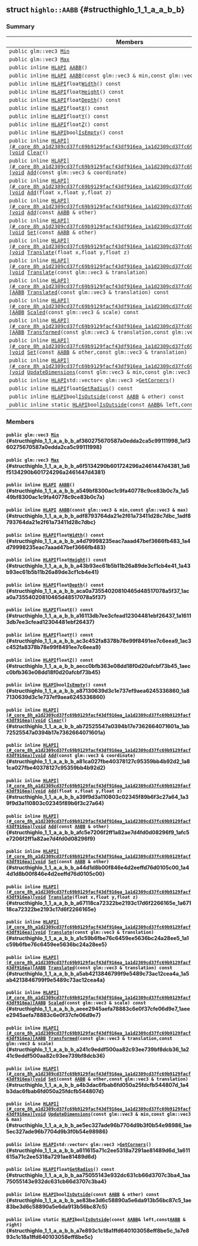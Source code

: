 ## struct `highlo::AABB` {#structhighlo_1_1_a_a_b_b}

### Summary

 Members                        | Descriptions                                
--------------------------------|---------------------------------------------
`public glm::vec3 `[`Min`](#structhighlo_1_1_a_a_b_b_af360275670587a0edda2ca5c99111998_1af360275670587a0edda2ca5c99111998) | 
`public glm::vec3 `[`Max`](#structhighlo_1_1_a_a_b_b_a6f5134290b601724296a2461447d4381_1a6f5134290b601724296a2461447d4381) | 
`public inline `[`HLAPI`](#_core_8h_a1d2309cd37fc69b9129facf43df916ea_1a1d2309cd37fc69b9129facf43df916ea)` `[`AABB`](#structhighlo_1_1_a_a_b_b_a549bf8300ac1c9fa40778c9ce83b0c7a_1a549bf8300ac1c9fa40778c9ce83b0c7a)`()` | 
`public inline `[`HLAPI`](#_core_8h_a1d2309cd37fc69b9129facf43df916ea_1a1d2309cd37fc69b9129facf43df916ea)` `[`AABB`](#structhighlo_1_1_a_a_b_b_adf8793764da21e2f61a73411d28c7dbc_1adf8793764da21e2f61a73411d28c7dbc)`(const glm::vec3 & min,const glm::vec3 & max)` | 
`public inline `[`HLAPI`](#_core_8h_a1d2309cd37fc69b9129facf43df916ea_1a1d2309cd37fc69b9129facf43df916ea)` float `[`Width`](#structhighlo_1_1_a_a_b_b_a4d79998235eac7aaad47bef3666fb483_1a4d79998235eac7aaad47bef3666fb483)`() const` | 
`public inline `[`HLAPI`](#_core_8h_a1d2309cd37fc69b9129facf43df916ea_1a1d2309cd37fc69b9129facf43df916ea)` float `[`Height`](#structhighlo_1_1_a_a_b_b_a43b93ec61b5b11b26a89de3cf1cb4e41_1a43b93ec61b5b11b26a89de3cf1cb4e41)`() const` | 
`public inline `[`HLAPI`](#_core_8h_a1d2309cd37fc69b9129facf43df916ea_1a1d2309cd37fc69b9129facf43df916ea)` float `[`Depth`](#structhighlo_1_1_a_a_b_b_aca0a73554020810465d48517078a5f37_1aca0a73554020810465d48517078a5f37)`() const` | 
`public inline `[`HLAPI`](#_core_8h_a1d2309cd37fc69b9129facf43df916ea_1a1d2309cd37fc69b9129facf43df916ea)` float `[`X`](#structhighlo_1_1_a_a_b_b_a16113db7ee3cfead12304481ebf26437_1a16113db7ee3cfead12304481ebf26437)`() const` | 
`public inline `[`HLAPI`](#_core_8h_a1d2309cd37fc69b9129facf43df916ea_1a1d2309cd37fc69b9129facf43df916ea)` float `[`Y`](#structhighlo_1_1_a_a_b_b_ac3c452fa8378b78e99f8491ee7c6eea9_1ac3c452fa8378b78e99f8491ee7c6eea9)`() const` | 
`public inline `[`HLAPI`](#_core_8h_a1d2309cd37fc69b9129facf43df916ea_1a1d2309cd37fc69b9129facf43df916ea)` float `[`Z`](#structhighlo_1_1_a_a_b_b_aecc0bfb363e08dd18f0d20afcbf73b45_1aecc0bfb363e08dd18f0d20afcbf73b45)`() const` | 
`public inline `[`HLAPI`](#_core_8h_a1d2309cd37fc69b9129facf43df916ea_1a1d2309cd37fc69b9129facf43df916ea)` bool `[`IsEmpty`](#structhighlo_1_1_a_a_b_b_a87130639d3c1e737ef9aea6245336860_1a87130639d3c1e737ef9aea6245336860)`() const` | 
`public inline `[`HLAPI](#_core_8h_a1d2309cd37fc69b9129facf43df916ea_1a1d2309cd37fc69b9129facf43df916ea)[void`](#imgui__impl__opengl3__loader_8h_ac668e7cffd9e2e9cfee428b9b2f34fa7_1ac668e7cffd9e2e9cfee428b9b2f34fa7)` `[`Clear`](#structhighlo_1_1_a_a_b_b_ab72525547a0394b17e7362664071601a_1ab72525547a0394b17e7362664071601a)`()` | 
`public inline `[`HLAPI](#_core_8h_a1d2309cd37fc69b9129facf43df916ea_1a1d2309cd37fc69b9129facf43df916ea)[void`](#imgui__impl__opengl3__loader_8h_ac668e7cffd9e2e9cfee428b9b2f34fa7_1ac668e7cffd9e2e9cfee428b9b2f34fa7)` `[`Add`](#structhighlo_1_1_a_a_b_b_a81ca027fbe40378127c95359bb4b92d2_1a81ca027fbe40378127c95359bb4b92d2)`(const glm::vec3 & coordinate)` | 
`public inline `[`HLAPI](#_core_8h_a1d2309cd37fc69b9129facf43df916ea_1a1d2309cd37fc69b9129facf43df916ea)[void`](#imgui__impl__opengl3__loader_8h_ac668e7cffd9e2e9cfee428b9b2f34fa7_1ac668e7cffd9e2e9cfee428b9b2f34fa7)` `[`Add`](#structhighlo_1_1_a_a_b_b_a39f9d3a110803c02345f89b6f3c27a64_1a39f9d3a110803c02345f89b6f3c27a64)`(float x,float y,float z)` | 
`public inline `[`HLAPI](#_core_8h_a1d2309cd37fc69b9129facf43df916ea_1a1d2309cd37fc69b9129facf43df916ea)[void`](#imgui__impl__opengl3__loader_8h_ac668e7cffd9e2e9cfee428b9b2f34fa7_1ac668e7cffd9e2e9cfee428b9b2f34fa7)` `[`Add`](#structhighlo_1_1_a_a_b_b_afc5e7206f2ff1a82ae7d4fd0d08296f9_1afc5e7206f2ff1a82ae7d4fd0d08296f9)`(const `[`AABB`](#structhighlo_1_1_a_a_b_b)` & other)` | 
`public inline `[`HLAPI](#_core_8h_a1d2309cd37fc69b9129facf43df916ea_1a1d2309cd37fc69b9129facf43df916ea)[void`](#imgui__impl__opengl3__loader_8h_ac668e7cffd9e2e9cfee428b9b2f34fa7_1ac668e7cffd9e2e9cfee428b9b2f34fa7)` `[`Set`](#structhighlo_1_1_a_a_b_b_a44d1d8b00f846e4d2eeffd76d0105c00_1a44d1d8b00f846e4d2eeffd76d0105c00)`(const `[`AABB`](#structhighlo_1_1_a_a_b_b)` & other)` | 
`public inline `[`HLAPI](#_core_8h_a1d2309cd37fc69b9129facf43df916ea_1a1d2309cd37fc69b9129facf43df916ea)[void`](#imgui__impl__opengl3__loader_8h_ac668e7cffd9e2e9cfee428b9b2f34fa7_1ac668e7cffd9e2e9cfee428b9b2f34fa7)` `[`Translate`](#structhighlo_1_1_a_a_b_b_a67118ca72322be2193c17d6f2266165e_1a67118ca72322be2193c17d6f2266165e)`(float x,float y,float z)` | 
`public inline `[`HLAPI](#_core_8h_a1d2309cd37fc69b9129facf43df916ea_1a1d2309cd37fc69b9129facf43df916ea)[void`](#imgui__impl__opengl3__loader_8h_ac668e7cffd9e2e9cfee428b9b2f34fa7_1ac668e7cffd9e2e9cfee428b9b2f34fa7)` `[`Translate`](#structhighlo_1_1_a_a_b_b_a1c59b6fbe76c6459ee5636bc24a28ee5_1a1c59b6fbe76c6459ee5636bc24a28ee5)`(const glm::vec3 & translation)` | 
`public inline `[`HLAPI](#_core_8h_a1d2309cd37fc69b9129facf43df916ea_1a1d2309cd37fc69b9129facf43df916ea)[AABB`](#structhighlo_1_1_a_a_b_b)` `[`Translated`](#structhighlo_1_1_a_a_b_b_a5ab4213846799f9e5489c73ac12cea4a_1a5ab4213846799f9e5489c73ac12cea4a)`(const glm::vec3 & translation) const` | 
`public inline `[`HLAPI](#_core_8h_a1d2309cd37fc69b9129facf43df916ea_1a1d2309cd37fc69b9129facf43df916ea)[AABB`](#structhighlo_1_1_a_a_b_b)` `[`Scaled`](#structhighlo_1_1_a_a_b_b_aeee2945aefa78883c6e0f37cfe06d9e7_1aeee2945aefa78883c6e0f37cfe06d9e7)`(const glm::vec3 & scale) const` | 
`public inline `[`HLAPI](#_core_8h_a1d2309cd37fc69b9129facf43df916ea_1a1d2309cd37fc69b9129facf43df916ea)[AABB`](#structhighlo_1_1_a_a_b_b)` `[`Transformed`](#structhighlo_1_1_a_a_b_b_a241c9eddf500aa82c93ee739bf8dcb36_1a241c9eddf500aa82c93ee739bf8dcb36)`(const glm::vec3 & translation,const glm::vec3 & scale)` | 
`public inline `[`HLAPI](#_core_8h_a1d2309cd37fc69b9129facf43df916ea_1a1d2309cd37fc69b9129facf43df916ea)[void`](#imgui__impl__opengl3__loader_8h_ac668e7cffd9e2e9cfee428b9b2f34fa7_1ac668e7cffd9e2e9cfee428b9b2f34fa7)` `[`Set`](#structhighlo_1_1_a_a_b_b_a4b3dac6fbab6fd050a25fdcfb544807d_1a4b3dac6fbab6fd050a25fdcfb544807d)`(const `[`AABB`](#structhighlo_1_1_a_a_b_b)` & other,const glm::vec3 & translation)` | 
`public inline `[`HLAPI](#_core_8h_a1d2309cd37fc69b9129facf43df916ea_1a1d2309cd37fc69b9129facf43df916ea)[void`](#imgui__impl__opengl3__loader_8h_ac668e7cffd9e2e9cfee428b9b2f34fa7_1ac668e7cffd9e2e9cfee428b9b2f34fa7)` `[`UpdateDimensions`](#structhighlo_1_1_a_a_b_b_ae5ec327ade96b7704d9b3f0b54e98986_1ae5ec327ade96b7704d9b3f0b54e98986)`(const glm::vec3 & min,const glm::vec3 & max)` | 
`public inline `[`HLAPI`](#_core_8h_a1d2309cd37fc69b9129facf43df916ea_1a1d2309cd37fc69b9129facf43df916ea)` std::vector< glm::vec3 > `[`GetCorners`](#structhighlo_1_1_a_a_b_b_a611615a71c2ee5318a7291ae81489d6d_1a611615a71c2ee5318a7291ae81489d6d)`()` | 
`public inline `[`HLAPI`](#_core_8h_a1d2309cd37fc69b9129facf43df916ea_1a1d2309cd37fc69b9129facf43df916ea)` float `[`GetRadius`](#structhighlo_1_1_a_a_b_b_aa75055143e932dc631cb66d3707c3ba4_1aa75055143e932dc631cb66d3707c3ba4)`() const` | 
`public inline `[`HLAPI`](#_core_8h_a1d2309cd37fc69b9129facf43df916ea_1a1d2309cd37fc69b9129facf43df916ea)` bool `[`IsOutside`](#structhighlo_1_1_a_a_b_b_ae83be3d6c58890a5e6da913b56bc87c5_1ae83be3d6c58890a5e6da913b56bc87c5)`(const `[`AABB`](#structhighlo_1_1_a_a_b_b)` & other) const` | 
`public inline static `[`HLAPI`](#_core_8h_a1d2309cd37fc69b9129facf43df916ea_1a1d2309cd37fc69b9129facf43df916ea)` bool `[`IsOutside`](#structhighlo_1_1_a_a_b_b_a7e893c1c18a1ffd640103058eff8be5c_1a7e893c1c18a1ffd640103058eff8be5c)`(const `[`AABB`](#structhighlo_1_1_a_a_b_b)` & left,const `[`AABB`](#structhighlo_1_1_a_a_b_b)` & right)` | 

### Members

#### `public glm::vec3 `[`Min`](#structhighlo_1_1_a_a_b_b_af360275670587a0edda2ca5c99111998_1af360275670587a0edda2ca5c99111998) {#structhighlo_1_1_a_a_b_b_af360275670587a0edda2ca5c99111998_1af360275670587a0edda2ca5c99111998}

#### `public glm::vec3 `[`Max`](#structhighlo_1_1_a_a_b_b_a6f5134290b601724296a2461447d4381_1a6f5134290b601724296a2461447d4381) {#structhighlo_1_1_a_a_b_b_a6f5134290b601724296a2461447d4381_1a6f5134290b601724296a2461447d4381}

#### `public inline `[`HLAPI`](#_core_8h_a1d2309cd37fc69b9129facf43df916ea_1a1d2309cd37fc69b9129facf43df916ea)` `[`AABB`](#structhighlo_1_1_a_a_b_b_a549bf8300ac1c9fa40778c9ce83b0c7a_1a549bf8300ac1c9fa40778c9ce83b0c7a)`()` {#structhighlo_1_1_a_a_b_b_a549bf8300ac1c9fa40778c9ce83b0c7a_1a549bf8300ac1c9fa40778c9ce83b0c7a}

#### `public inline `[`HLAPI`](#_core_8h_a1d2309cd37fc69b9129facf43df916ea_1a1d2309cd37fc69b9129facf43df916ea)` `[`AABB`](#structhighlo_1_1_a_a_b_b_adf8793764da21e2f61a73411d28c7dbc_1adf8793764da21e2f61a73411d28c7dbc)`(const glm::vec3 & min,const glm::vec3 & max)` {#structhighlo_1_1_a_a_b_b_adf8793764da21e2f61a73411d28c7dbc_1adf8793764da21e2f61a73411d28c7dbc}

#### `public inline `[`HLAPI`](#_core_8h_a1d2309cd37fc69b9129facf43df916ea_1a1d2309cd37fc69b9129facf43df916ea)` float `[`Width`](#structhighlo_1_1_a_a_b_b_a4d79998235eac7aaad47bef3666fb483_1a4d79998235eac7aaad47bef3666fb483)`() const` {#structhighlo_1_1_a_a_b_b_a4d79998235eac7aaad47bef3666fb483_1a4d79998235eac7aaad47bef3666fb483}

#### `public inline `[`HLAPI`](#_core_8h_a1d2309cd37fc69b9129facf43df916ea_1a1d2309cd37fc69b9129facf43df916ea)` float `[`Height`](#structhighlo_1_1_a_a_b_b_a43b93ec61b5b11b26a89de3cf1cb4e41_1a43b93ec61b5b11b26a89de3cf1cb4e41)`() const` {#structhighlo_1_1_a_a_b_b_a43b93ec61b5b11b26a89de3cf1cb4e41_1a43b93ec61b5b11b26a89de3cf1cb4e41}

#### `public inline `[`HLAPI`](#_core_8h_a1d2309cd37fc69b9129facf43df916ea_1a1d2309cd37fc69b9129facf43df916ea)` float `[`Depth`](#structhighlo_1_1_a_a_b_b_aca0a73554020810465d48517078a5f37_1aca0a73554020810465d48517078a5f37)`() const` {#structhighlo_1_1_a_a_b_b_aca0a73554020810465d48517078a5f37_1aca0a73554020810465d48517078a5f37}

#### `public inline `[`HLAPI`](#_core_8h_a1d2309cd37fc69b9129facf43df916ea_1a1d2309cd37fc69b9129facf43df916ea)` float `[`X`](#structhighlo_1_1_a_a_b_b_a16113db7ee3cfead12304481ebf26437_1a16113db7ee3cfead12304481ebf26437)`() const` {#structhighlo_1_1_a_a_b_b_a16113db7ee3cfead12304481ebf26437_1a16113db7ee3cfead12304481ebf26437}

#### `public inline `[`HLAPI`](#_core_8h_a1d2309cd37fc69b9129facf43df916ea_1a1d2309cd37fc69b9129facf43df916ea)` float `[`Y`](#structhighlo_1_1_a_a_b_b_ac3c452fa8378b78e99f8491ee7c6eea9_1ac3c452fa8378b78e99f8491ee7c6eea9)`() const` {#structhighlo_1_1_a_a_b_b_ac3c452fa8378b78e99f8491ee7c6eea9_1ac3c452fa8378b78e99f8491ee7c6eea9}

#### `public inline `[`HLAPI`](#_core_8h_a1d2309cd37fc69b9129facf43df916ea_1a1d2309cd37fc69b9129facf43df916ea)` float `[`Z`](#structhighlo_1_1_a_a_b_b_aecc0bfb363e08dd18f0d20afcbf73b45_1aecc0bfb363e08dd18f0d20afcbf73b45)`() const` {#structhighlo_1_1_a_a_b_b_aecc0bfb363e08dd18f0d20afcbf73b45_1aecc0bfb363e08dd18f0d20afcbf73b45}

#### `public inline `[`HLAPI`](#_core_8h_a1d2309cd37fc69b9129facf43df916ea_1a1d2309cd37fc69b9129facf43df916ea)` bool `[`IsEmpty`](#structhighlo_1_1_a_a_b_b_a87130639d3c1e737ef9aea6245336860_1a87130639d3c1e737ef9aea6245336860)`() const` {#structhighlo_1_1_a_a_b_b_a87130639d3c1e737ef9aea6245336860_1a87130639d3c1e737ef9aea6245336860}

#### `public inline `[`HLAPI](#_core_8h_a1d2309cd37fc69b9129facf43df916ea_1a1d2309cd37fc69b9129facf43df916ea)[void`](#imgui__impl__opengl3__loader_8h_ac668e7cffd9e2e9cfee428b9b2f34fa7_1ac668e7cffd9e2e9cfee428b9b2f34fa7)` `[`Clear`](#structhighlo_1_1_a_a_b_b_ab72525547a0394b17e7362664071601a_1ab72525547a0394b17e7362664071601a)`()` {#structhighlo_1_1_a_a_b_b_ab72525547a0394b17e7362664071601a_1ab72525547a0394b17e7362664071601a}

#### `public inline `[`HLAPI](#_core_8h_a1d2309cd37fc69b9129facf43df916ea_1a1d2309cd37fc69b9129facf43df916ea)[void`](#imgui__impl__opengl3__loader_8h_ac668e7cffd9e2e9cfee428b9b2f34fa7_1ac668e7cffd9e2e9cfee428b9b2f34fa7)` `[`Add`](#structhighlo_1_1_a_a_b_b_a81ca027fbe40378127c95359bb4b92d2_1a81ca027fbe40378127c95359bb4b92d2)`(const glm::vec3 & coordinate)` {#structhighlo_1_1_a_a_b_b_a81ca027fbe40378127c95359bb4b92d2_1a81ca027fbe40378127c95359bb4b92d2}

#### `public inline `[`HLAPI](#_core_8h_a1d2309cd37fc69b9129facf43df916ea_1a1d2309cd37fc69b9129facf43df916ea)[void`](#imgui__impl__opengl3__loader_8h_ac668e7cffd9e2e9cfee428b9b2f34fa7_1ac668e7cffd9e2e9cfee428b9b2f34fa7)` `[`Add`](#structhighlo_1_1_a_a_b_b_a39f9d3a110803c02345f89b6f3c27a64_1a39f9d3a110803c02345f89b6f3c27a64)`(float x,float y,float z)` {#structhighlo_1_1_a_a_b_b_a39f9d3a110803c02345f89b6f3c27a64_1a39f9d3a110803c02345f89b6f3c27a64}

#### `public inline `[`HLAPI](#_core_8h_a1d2309cd37fc69b9129facf43df916ea_1a1d2309cd37fc69b9129facf43df916ea)[void`](#imgui__impl__opengl3__loader_8h_ac668e7cffd9e2e9cfee428b9b2f34fa7_1ac668e7cffd9e2e9cfee428b9b2f34fa7)` `[`Add`](#structhighlo_1_1_a_a_b_b_afc5e7206f2ff1a82ae7d4fd0d08296f9_1afc5e7206f2ff1a82ae7d4fd0d08296f9)`(const `[`AABB`](#structhighlo_1_1_a_a_b_b)` & other)` {#structhighlo_1_1_a_a_b_b_afc5e7206f2ff1a82ae7d4fd0d08296f9_1afc5e7206f2ff1a82ae7d4fd0d08296f9}

#### `public inline `[`HLAPI](#_core_8h_a1d2309cd37fc69b9129facf43df916ea_1a1d2309cd37fc69b9129facf43df916ea)[void`](#imgui__impl__opengl3__loader_8h_ac668e7cffd9e2e9cfee428b9b2f34fa7_1ac668e7cffd9e2e9cfee428b9b2f34fa7)` `[`Set`](#structhighlo_1_1_a_a_b_b_a44d1d8b00f846e4d2eeffd76d0105c00_1a44d1d8b00f846e4d2eeffd76d0105c00)`(const `[`AABB`](#structhighlo_1_1_a_a_b_b)` & other)` {#structhighlo_1_1_a_a_b_b_a44d1d8b00f846e4d2eeffd76d0105c00_1a44d1d8b00f846e4d2eeffd76d0105c00}

#### `public inline `[`HLAPI](#_core_8h_a1d2309cd37fc69b9129facf43df916ea_1a1d2309cd37fc69b9129facf43df916ea)[void`](#imgui__impl__opengl3__loader_8h_ac668e7cffd9e2e9cfee428b9b2f34fa7_1ac668e7cffd9e2e9cfee428b9b2f34fa7)` `[`Translate`](#structhighlo_1_1_a_a_b_b_a67118ca72322be2193c17d6f2266165e_1a67118ca72322be2193c17d6f2266165e)`(float x,float y,float z)` {#structhighlo_1_1_a_a_b_b_a67118ca72322be2193c17d6f2266165e_1a67118ca72322be2193c17d6f2266165e}

#### `public inline `[`HLAPI](#_core_8h_a1d2309cd37fc69b9129facf43df916ea_1a1d2309cd37fc69b9129facf43df916ea)[void`](#imgui__impl__opengl3__loader_8h_ac668e7cffd9e2e9cfee428b9b2f34fa7_1ac668e7cffd9e2e9cfee428b9b2f34fa7)` `[`Translate`](#structhighlo_1_1_a_a_b_b_a1c59b6fbe76c6459ee5636bc24a28ee5_1a1c59b6fbe76c6459ee5636bc24a28ee5)`(const glm::vec3 & translation)` {#structhighlo_1_1_a_a_b_b_a1c59b6fbe76c6459ee5636bc24a28ee5_1a1c59b6fbe76c6459ee5636bc24a28ee5}

#### `public inline `[`HLAPI](#_core_8h_a1d2309cd37fc69b9129facf43df916ea_1a1d2309cd37fc69b9129facf43df916ea)[AABB`](#structhighlo_1_1_a_a_b_b)` `[`Translated`](#structhighlo_1_1_a_a_b_b_a5ab4213846799f9e5489c73ac12cea4a_1a5ab4213846799f9e5489c73ac12cea4a)`(const glm::vec3 & translation) const` {#structhighlo_1_1_a_a_b_b_a5ab4213846799f9e5489c73ac12cea4a_1a5ab4213846799f9e5489c73ac12cea4a}

#### `public inline `[`HLAPI](#_core_8h_a1d2309cd37fc69b9129facf43df916ea_1a1d2309cd37fc69b9129facf43df916ea)[AABB`](#structhighlo_1_1_a_a_b_b)` `[`Scaled`](#structhighlo_1_1_a_a_b_b_aeee2945aefa78883c6e0f37cfe06d9e7_1aeee2945aefa78883c6e0f37cfe06d9e7)`(const glm::vec3 & scale) const` {#structhighlo_1_1_a_a_b_b_aeee2945aefa78883c6e0f37cfe06d9e7_1aeee2945aefa78883c6e0f37cfe06d9e7}

#### `public inline `[`HLAPI](#_core_8h_a1d2309cd37fc69b9129facf43df916ea_1a1d2309cd37fc69b9129facf43df916ea)[AABB`](#structhighlo_1_1_a_a_b_b)` `[`Transformed`](#structhighlo_1_1_a_a_b_b_a241c9eddf500aa82c93ee739bf8dcb36_1a241c9eddf500aa82c93ee739bf8dcb36)`(const glm::vec3 & translation,const glm::vec3 & scale)` {#structhighlo_1_1_a_a_b_b_a241c9eddf500aa82c93ee739bf8dcb36_1a241c9eddf500aa82c93ee739bf8dcb36}

#### `public inline `[`HLAPI](#_core_8h_a1d2309cd37fc69b9129facf43df916ea_1a1d2309cd37fc69b9129facf43df916ea)[void`](#imgui__impl__opengl3__loader_8h_ac668e7cffd9e2e9cfee428b9b2f34fa7_1ac668e7cffd9e2e9cfee428b9b2f34fa7)` `[`Set`](#structhighlo_1_1_a_a_b_b_a4b3dac6fbab6fd050a25fdcfb544807d_1a4b3dac6fbab6fd050a25fdcfb544807d)`(const `[`AABB`](#structhighlo_1_1_a_a_b_b)` & other,const glm::vec3 & translation)` {#structhighlo_1_1_a_a_b_b_a4b3dac6fbab6fd050a25fdcfb544807d_1a4b3dac6fbab6fd050a25fdcfb544807d}

#### `public inline `[`HLAPI](#_core_8h_a1d2309cd37fc69b9129facf43df916ea_1a1d2309cd37fc69b9129facf43df916ea)[void`](#imgui__impl__opengl3__loader_8h_ac668e7cffd9e2e9cfee428b9b2f34fa7_1ac668e7cffd9e2e9cfee428b9b2f34fa7)` `[`UpdateDimensions`](#structhighlo_1_1_a_a_b_b_ae5ec327ade96b7704d9b3f0b54e98986_1ae5ec327ade96b7704d9b3f0b54e98986)`(const glm::vec3 & min,const glm::vec3 & max)` {#structhighlo_1_1_a_a_b_b_ae5ec327ade96b7704d9b3f0b54e98986_1ae5ec327ade96b7704d9b3f0b54e98986}

#### `public inline `[`HLAPI`](#_core_8h_a1d2309cd37fc69b9129facf43df916ea_1a1d2309cd37fc69b9129facf43df916ea)` std::vector< glm::vec3 > `[`GetCorners`](#structhighlo_1_1_a_a_b_b_a611615a71c2ee5318a7291ae81489d6d_1a611615a71c2ee5318a7291ae81489d6d)`()` {#structhighlo_1_1_a_a_b_b_a611615a71c2ee5318a7291ae81489d6d_1a611615a71c2ee5318a7291ae81489d6d}

#### `public inline `[`HLAPI`](#_core_8h_a1d2309cd37fc69b9129facf43df916ea_1a1d2309cd37fc69b9129facf43df916ea)` float `[`GetRadius`](#structhighlo_1_1_a_a_b_b_aa75055143e932dc631cb66d3707c3ba4_1aa75055143e932dc631cb66d3707c3ba4)`() const` {#structhighlo_1_1_a_a_b_b_aa75055143e932dc631cb66d3707c3ba4_1aa75055143e932dc631cb66d3707c3ba4}

#### `public inline `[`HLAPI`](#_core_8h_a1d2309cd37fc69b9129facf43df916ea_1a1d2309cd37fc69b9129facf43df916ea)` bool `[`IsOutside`](#structhighlo_1_1_a_a_b_b_ae83be3d6c58890a5e6da913b56bc87c5_1ae83be3d6c58890a5e6da913b56bc87c5)`(const `[`AABB`](#structhighlo_1_1_a_a_b_b)` & other) const` {#structhighlo_1_1_a_a_b_b_ae83be3d6c58890a5e6da913b56bc87c5_1ae83be3d6c58890a5e6da913b56bc87c5}

#### `public inline static `[`HLAPI`](#_core_8h_a1d2309cd37fc69b9129facf43df916ea_1a1d2309cd37fc69b9129facf43df916ea)` bool `[`IsOutside`](#structhighlo_1_1_a_a_b_b_a7e893c1c18a1ffd640103058eff8be5c_1a7e893c1c18a1ffd640103058eff8be5c)`(const `[`AABB`](#structhighlo_1_1_a_a_b_b)` & left,const `[`AABB`](#structhighlo_1_1_a_a_b_b)` & right)` {#structhighlo_1_1_a_a_b_b_a7e893c1c18a1ffd640103058eff8be5c_1a7e893c1c18a1ffd640103058eff8be5c}

